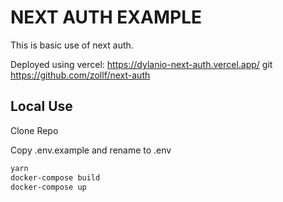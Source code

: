 # NEXT AUTH EXAMPLE
This is basic use of next auth.

Deployed using vercel: https://dylanio-next-auth.vercel.app/
git https://github.com/zollf/next-auth

## Local Use
Clone Repo

Copy .env.example and rename to .env
```bash
yarn
docker-compose build
docker-compose up
```
